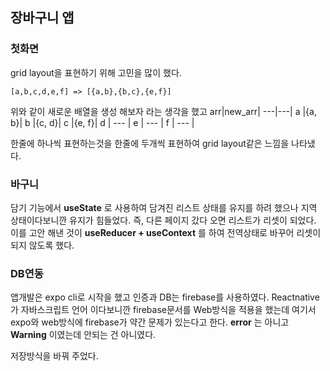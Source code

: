 ## 장바구니 앱

 ### 첫화면
  
  grid layout을 표현하기 위해 고민을 많이 했다. 

  ```
  [a,b,c,d,e,f] => [{a,b},{b,c},{e,f}]
  ```
  위와 같이 새로운 배열을 생성 해보자 라는 생각을 했고 
  arr|new_arr|
  ---|---|
  a |{a, b}|
  b |{c, d}|
  c |{e, f}|
  d | --- |
  e | --- |
  f | --- |

  한줄에 하나씩 표현하는것을 한줄에 두개씩 표현하여 grid layout같은 느낌을 나타냈다.

 ### 바구니


담기 기능에서 __useState__ 로 사용하여 담겨진 리스트 상태를 유지를 하려 했으나 지역 상태이다보니깐 유지가 힘들었다. 즉, 다른 페이지 갔다 오면 리스트가 리셋이 되었다. 이를 고안 해낸 것이 __useReducer + useContext__ 를 하여 전역상태로 바꾸어 리셋이 되지 않도록 했다.


### DB연동

앱개발은 expo cli로 시작을 했고 
인증과 DB는 firebase를 사용하였다. Reactnative가 자바스크립트 언어 이다보니깐 firebase문서를 Web방식을 적용을 했는데 여기서 expo와 web방식에 firebase가 약간 문제가 있는다고 한다. __error__ 는 아니고 __Warning__ 이였는데 안되는 건 아니였다.


저장방식을 바꿔 주었다.